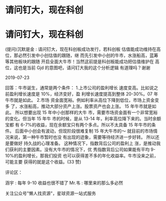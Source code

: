 # 请问钉大，现在科创

# 请问钉大，现在科创

(提问)沉默是金 : 请问钉大，现在科创板成功发行，若科创板 估值能成功维持在高位，那必然引发中小创估值的跟随，继 而先引发中小创的牛市，水涨船高，蓝筹等其他板块的跟随 开启全面大牛市！当然这前提是科创板能成功把估值维护在 高位，这也是当前 Gjd 的意图吧，请问钉大我的这个分析逻辑 有道理吗？谢谢

2019-07-23

回答：牛市诞生，通常是两个条件： 1.上市公司的盈利增长 速度变高。比如说之前盈利增长速度是 10%，经济变好，盈 利增长速度提高到整体 20-30%。07 年牛市就是如此。 2.市场 资金面宽裕。例如利率从高位下降到低位，市场上资金变多 了，水涨船高，推动大部分资产上涨。股票资产也会上涨。 15 年牛市就是如此。 所以想要出现 15 年中小创那样的大牛 市，需要市场资金面有一个非常宽裕的变化。但当年 15 年牛 市的时候，是从 13-14 年，利率高位降下来的。当时余额宝都 有 6-7%的收益，现在余额宝只有两个多点。所以不太具备 15 年牛市的条件。 后面中小创会有波动，但现阶段很难复制 15 年大牛市的～ 就目前的市场情况来说，第一种牛市暂时也没 有出现的迹象，需要等待经济进一步好转。 所以还是要做好 持久战的心理准备。 这种情况下，指数背后公司的盈利上 涨，是推动我们获利的主要因素。没有大牛市的情况下，优 秀指数背后公司如果能有平均 9-10%的盈利增长，那我们投资 也可以获得差不多的年化收益率。牛市没来之前，可能主要 获得的就是这个收益。(33 赞)

评论区：

涵宇 : 每年 9-10 收益也很不错了 Mr.韦 : 哪里来的那么多必然

关注公众号"懒人找资源"，星球资源一站式服务